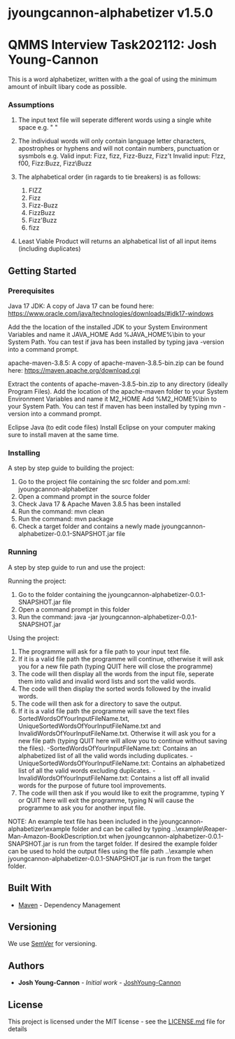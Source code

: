 # jyoungcannon-alphabetizer v1.5.0

# QMMS Interview Task202112: Josh Young-Cannon

This is a word alphabetizer, written with a the goal of using the minimum amount of inbuilt libary code as possible.

### Assumptions
1. The input text file will seperate different words using a single white space e.g. " "

2. The individual words will only contain language letter characters, apostrophes or hyphens and will not contain numbers, punctuation or sysmbols
   e.g. Valid input: Fizz, fizz, Fizz-Buzz, Fizz't
        Invalid input: F!zz, f00, Fizz:Buzz, Fizz\Buzz

3. The alphabetical order (in ragards to tie breakers) is as follows:
   1. FIZZ
   2. Fizz
   3. Fizz-Buzz
   4. FizzBuzz
   5. Fizz'Buzz
   6. fizz

4. Least Viable Product will returns an alphabetical list of all input items (including duplicates)

## Getting Started

### Prerequisites

Java 17 JDK:
A copy of Java 17 can be found here: https://www.oracle.com/java/technologies/downloads/#jdk17-windows

Add the the location of the installed JDK to your System Environment Variables and name it JAVA_HOME Add %JAVA_HOME%\bin to your System Path.
You can test if java has been installed by typing java -version into a command prompt.

apache-maven-3.8.5:
A copy of apache-maven-3.8.5-bin.zip can be found here: https://maven.apache.org/download.cgi

Extract the contents of apache-maven-3.8.5-bin.zip to any directory (ideally Program Files).
Add the location of the apache-maven folder to your System Environment Variables and name it M2_HOME Add %M2_HOME%\bin to your System Path.
You can test if maven has been installed by typing mvn -version into a command prompt.

Eclipse Java (to edit code files)
Install Eclipse on your computer making sure to install maven at the same time.

### Installing

A step by step guide to building the project:

1. Go to the project file containing the src folder and pom.xml: jyoungcannon-alphabetizer
2. Open a command prompt in the source folder
3. Check Java 17 & Apache Maven 3.8.5 has been installed
4. Run the command: mvn clean
5. Run the command: mvn package
6. Check a target folder and contains a newly made jyoungcannon-alphabetizer-0.0.1-SNAPSHOT.jar file

### Running

A step by step guide to run and use the project:

Running the project:
1. Go to the folder containing the jyoungcannon-alphabetizer-0.0.1-SNAPSHOT.jar file
2. Open a command prompt in this folder
3. Run the command: java -jar jyoungcannon-alphabetizer-0.0.1-SNAPSHOT.jar

Using the project:
1. The programme will ask for a file path to your input text file.
2. If it is a valid file path the programme will continue, otherwise it will ask you for a new file path (typing QUIT here will close the programme)
3. The code will then display all the words from the input file, seperate them into valid and invalid word lists and sort the valid words.
4. The code will then display the sorted words followed by the invalid words.
5. The code will then ask for a directory to save the output.
6. If it is a valid file path the programme will save the text files SortedWordsOfYourInputFileName.txt, UniqueSortedWordsOfYourInputFileName.txt and InvalidWordsOfYourInputFileName.txt. Otherwise it will ask you for a new file path (typing QUIT here will allow you to continue without saving the files).
   -SortedWordsOfYourInputFileName.txt: Contains an alphabetized list of all the valid words including duplicates.
   -UniqueSortedWordsOfYourInputFileName.txt: Contains an alphabetized list of all the valid words excluding duplicates.
   -InvalidWordsOfYourInputFileName.txt: Contains a list off all invalid words for the purpose of future tool improvements.
7. The code will then ask if you would like to exit the programme, typing Y or QUIT here will exit the programme, typing N will cause the programme to ask you for another input file.

NOTE: 
An example text file has been included in the jyoungcannon-alphabetizer\example folder and can be called by typing ..\example\Reaper-Man-Amazon-BookDescription.txt when jyoungcannon-alphabetizer-0.0.1-SNAPSHOT.jar is run from the target folder.
If desired the example folder can be used to hold the output files using the file path ..\example when jyoungcannon-alphabetizer-0.0.1-SNAPSHOT.jar is run from the target folder.

## Built With

* [Maven](https://maven.apache.org/) - Dependency Management

## Versioning
We use [SemVer](http://semver.org/) for versioning.

## Authors

* **Josh Young-Cannon** - *Initial work* - [JoshYoung-Cannon](https://github.com/JoshYoung-Cannon)

## License

This project is licensed under the MIT license - see the [LICENSE.md](LICENSE.md) file for details 
